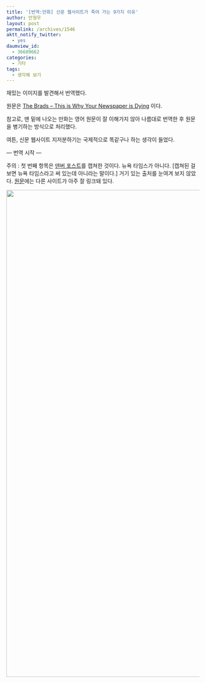```yaml
---
title: '[번역:만화] 신문 웹사이트가 죽어 가는 9가지 이유'
author: 안형우
layout: post
permalink: /archives/1546
aktt_notify_twitter:
  - yes
daumview_id:
  - 36689662
categories:
  - 기타
tags:
  - 생각해 보기
---
```

재밌는 이미지를 발견해서 번역했다.

원문은 [The Brads &#8211; This is Why Your Newspaper is Dying][1] 이다.

참고로, 맨 밑에 나오는 만화는 영어 원문이 잘 이해가지 않아 나름대로 번역한 후 원문을 병기하는 방식으로 처리했다.

여튼, 신문 웹사이트 지저분하기는 국제적으로 똑같구나 하는 생각이 들었다.

&#8212; 번역 시작 &#8212;

주의 : 첫 번째 항목은 [덴버 포스트][2]를 캡쳐한 것이다. 뉴욕 타임스가 아니다. [캡쳐된 걸 보면 뉴욕 타임스라고 써 있는데 아니라는 말이다.] 거기 있는 출처를 눈여겨 보지 않았다. [원문][3]에는 다른 사이트가 아주 잘 링크돼 있다.

<img class="aligncenter" src="http://mytory.net/uploads/legacy/this-is-why-your-newspaper-is-dying%28translated%29.png" alt="" width="898" height="1271" />

 [1]: http://bradcolbow.com/archive/view/the_brads_this_is_why_your_newspaper_is_dying/
 [2]: http://www.denverpost.com/business/ci_18451993
 [3]: http://www.nytimes.com/2011/07/07/technology/personaltech/boating-apps-help-sailors-get-there-and-back-again.html?_r=1